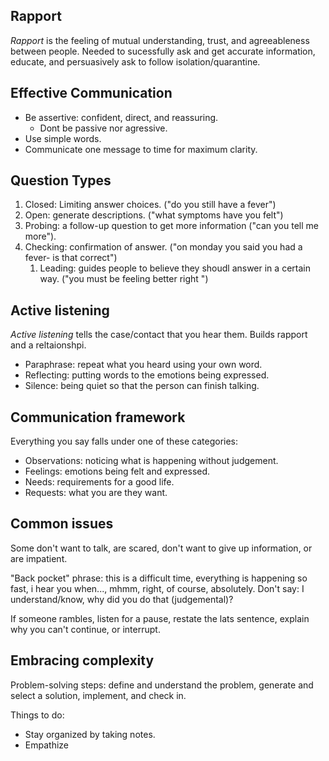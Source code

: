## Rapport

*Rapport* is the feeling of mutual understanding, trust, and agreeableness between people. Needed to sucessfully ask and get accurate information, educate, and persuasively ask to follow isolation/quarantine.

## Effective Communication

- Be assertive: confident, direct, and reassuring. 
  - Dont be passive nor agressive.
- Use simple words.
- Communicate one message to time for maximum clarity. 

## Question Types

1. Closed: Limiting answer choices. ("do you still have a fever")
2. Open: generate descriptions. ("what symptoms have you felt")
3. Probing: a follow-up question to get more information ("can you tell me more").
4. Checking: confirmation of answer. ("on monday you said you had a fever- is that correct")
   1. Leading: guides people to believe they shoudl answer in a certain way. ("you must be feeling better right ")

## Active listening

*Active listening* tells the case/contact that you hear them. Builds rapport and a reltaionshpi.

- Paraphrase: repeat what you heard using your own word.
- Reflecting: putting words to the emotions being expressed.
- Silence: being quiet so that the person can finish talking.

## Communication framework

Everything you say falls under one of these categories:

- Observations: noticing what is happening without judgement.
- Feelings: emotions being felt and expressed.
- Needs: requirements for a good life.
- Requests: what you are they want.

## Common issues

Some don't want to talk, are scared, don't want to give up information, or are impatient.

"Back pocket" phrase: this is a difficult time, everything is happening so fast, i hear you when..., mhmm, right, of course, absolutely. Don't say: I understand/know, why did you do that (judgemental)?

If someone rambles, listen for a pause, restate the lats sentence, explain why you can't continue, or interrupt.

## Embracing complexity

Problem-solving steps: define and understand the problem, generate and select a solution, implement, and check in.

Things to do:

- Stay organized by taking notes. 
- Empathize 